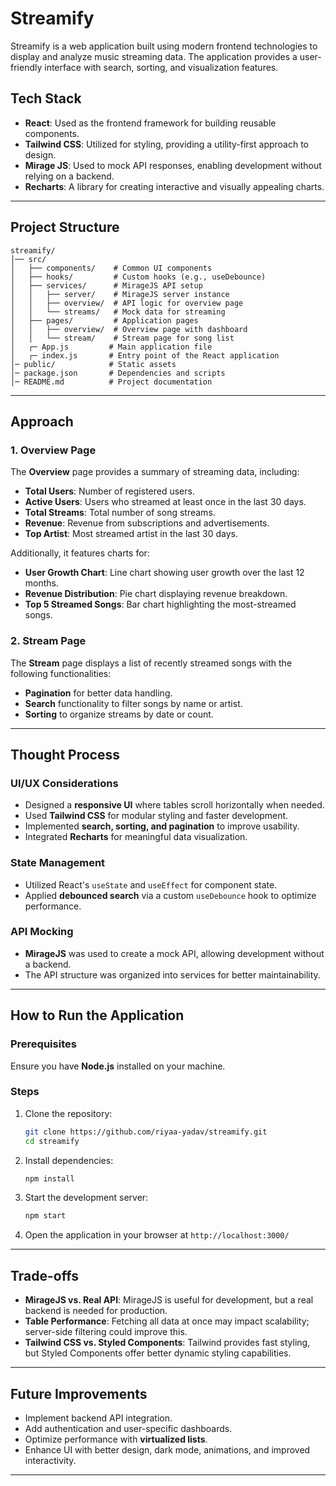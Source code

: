 # Streamify

Streamify is a web application built using modern frontend technologies to display and analyze music streaming data. The application provides a user-friendly interface with search, sorting, and visualization features.

## Tech Stack

- **React**: Used as the frontend framework for building reusable components.
- **Tailwind CSS**: Utilized for styling, providing a utility-first approach to design.
- **Mirage JS**: Used to mock API responses, enabling development without relying on a backend.
- **Recharts**: A library for creating interactive and visually appealing charts.

---

## Project Structure

```
streamify/
│── src/
│   ├── components/    # Common UI components
│   ├── hooks/         # Custom hooks (e.g., useDebounce)
│   ├── services/      # MirageJS API setup
│   │   ├── server/    # MirageJS server instance
│   │   ├── overview/  # API logic for overview page
│   │   └── streams/   # Mock data for streaming
│   ├── pages/         # Application pages
│   │   ├── overview/  # Overview page with dashboard
│   │   └── stream/    # Stream page for song list
│   ┌─ App.js         # Main application file
│   ┌─ index.js       # Entry point of the React application
│─ public/            # Static assets
│─ package.json       # Dependencies and scripts
│─ README.md          # Project documentation
```

---

## Approach

### 1. Overview Page

The **Overview** page provides a summary of streaming data, including:

- **Total Users**: Number of registered users.
- **Active Users**: Users who streamed at least once in the last 30 days.
- **Total Streams**: Total number of song streams.
- **Revenue**: Revenue from subscriptions and advertisements.
- **Top Artist**: Most streamed artist in the last 30 days.

Additionally, it features charts for:

- **User Growth Chart**: Line chart showing user growth over the last 12 months.
- **Revenue Distribution**: Pie chart displaying revenue breakdown.
- **Top 5 Streamed Songs**: Bar chart highlighting the most-streamed songs.

### 2. Stream Page

The **Stream** page displays a list of recently streamed songs with the following functionalities:

- **Pagination** for better data handling.
- **Search** functionality to filter songs by name or artist.
- **Sorting** to organize streams by date or count.

---

## Thought Process

### UI/UX Considerations

- Designed a **responsive UI** where tables scroll horizontally when needed.
- Used **Tailwind CSS** for modular styling and faster development.
- Implemented **search, sorting, and pagination** to improve usability.
- Integrated **Recharts** for meaningful data visualization.

### State Management

- Utilized React's `useState` and `useEffect` for component state.
- Applied **debounced search** via a custom `useDebounce` hook to optimize performance.

### API Mocking

- **MirageJS** was used to create a mock API, allowing development without a backend.
- The API structure was organized into services for better maintainability.

---

## How to Run the Application

### Prerequisites

Ensure you have **Node.js** installed on your machine.

### Steps

1. Clone the repository:
   ```sh
   git clone https://github.com/riyaa-yadav/streamify.git
   cd streamify
   ```
2. Install dependencies:
   ```sh
   npm install
   ```
3. Start the development server:
   ```sh
   npm start
   ```
4. Open the application in your browser at `http://localhost:3000/`

---

## Trade-offs

- **MirageJS vs. Real API**: MirageJS is useful for development, but a real backend is needed for production.
- **Table Performance**: Fetching all data at once may impact scalability; server-side filtering could improve this.
- **Tailwind CSS vs. Styled Components**: Tailwind provides fast styling, but Styled Components offer better dynamic styling capabilities.

---

## Future Improvements

- Implement backend API integration.
- Add authentication and user-specific dashboards.
- Optimize performance with **virtualized lists**.
- Enhance UI with better design, dark mode, animations, and improved interactivity.

---
